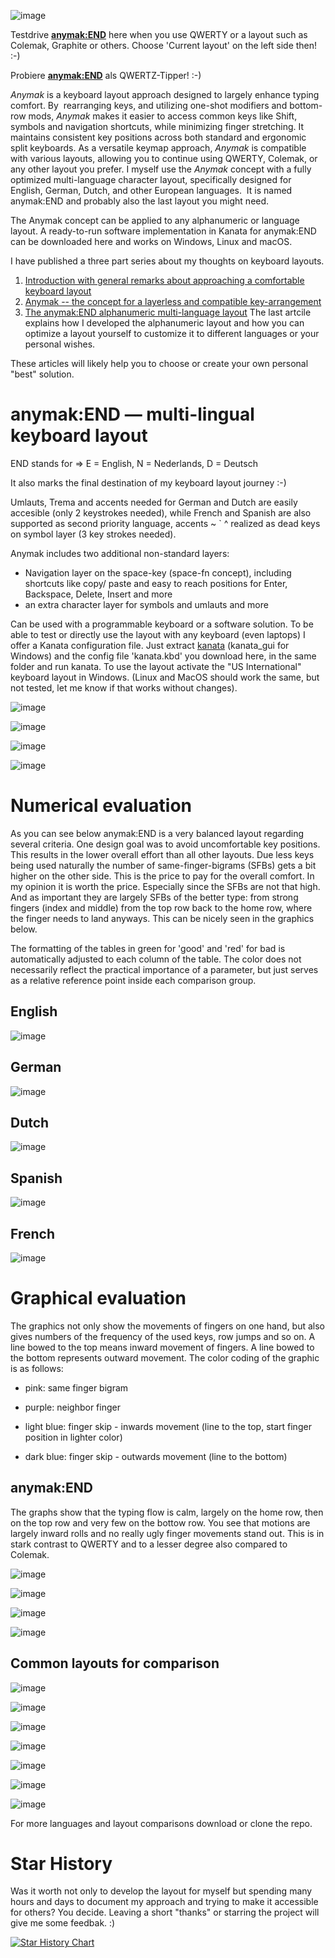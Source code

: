 ![image](https://github.com/user-attachments/assets/51167072-4cf3-46ca-9ce0-8ef2ded2a911)

Testdrive [**anymak:END**](https://keyboard-layout-try-out.pages.dev/?l0r0=q+w+e+r+t++y+u+i+o+p&l0r1=a+s+d+f+g++h+j+k+l+%3B+%27&l0r2=z+x+c+v+b++n+m+%2C+.+%2F&l1r0=q+k+o+u+y++v+d+c+l+f+&l1r1=h+a+e+i+%2C++g+t+r+n+s+j&l1r2=%2F+z+%27+.+x++b+p+m+w+%3B&z=z) here when you use QWERTY or a layout such as Colemak, Graphite or others. Choose 'Current layout' on the left side then! :-)

Probiere [**anymak:END**](https://keyboard-layout-try-out.pages.dev/?l0r0=q+w+e+r+t++z+u+i+o+p+ü&l0r1=a+s+d+f+g++h+j+k+l+ö+ä&l0r2=z+x+c+v+b++n+m+%2C+.+-&l1r0=q+k+o+u+y++v+d+c+l+f+j&l1r1=h+a+e+i+%2C++g+t+r+n+s+&l1r2=%2F+z+%27+.+x++b+p+m+w+%3B&z=z) als QWERTZ-Tipper! :-)
 
*Anymak* is a keyboard layout approach designed to largely enhance typing comfort. By  rearranging keys, and utilizing one-shot modifiers and bottom-row mods, *Anymak* makes it easier to access common keys like Shift, symbols and navigation shortcuts, while minimizing finger stretching. It maintains consistent key positions across both standard and ergonomic split keyboards. As a versatile keymap approach, *Anymak* is compatible with various layouts, allowing you to continue using QWERTY, Colemak, or any other layout you prefer. I myself use the *Anymak* concept with a fully optimized multi-language character layout, specifically designed for English, German, Dutch, and other European languages.  It is named anymak:END and probably also the last layout you might need.

The Anymak concept can be applied to any alphanumeric or language layout. A ready-to-run software implementation in Kanata for anymak:END can be downloaded here and works on Windows, Linux and macOS.

I have published a three part series about my thoughts on keyboard layouts.
1) [Introduction with general remarks about approaching a comfortable keyboard layout](https://kbd.news/A-r-evolutionary-approach-to-improve-on-the-standard-keyboard-layout-2559.html)
2) [Anymak -- the concept for a layerless and compatible key-arrangement](https://kbd.news/Anymak-the-compatible-ergonomic-keyboard-layout-2574.html)
3) [The anymak:END alphanumeric multi-language layout](https://kbd.news/END-my-final-keyboard-layout-2609.html) The last artcile explains how I developed the alphanumeric layout and how you can optimize a layout yourself to customize it to different languages or your personal wishes.


These articles will likely help you to choose or create your own personal "best" solution.

# anymak:END — multi-lingual keyboard layout
END stands for ⇒ E = English, N = Nederlands, D = Deutsch

It also marks the final destination of my keyboard layout journey :-)

 
 Umlauts, Trema and accents needed for German and Dutch are easily accesible (only 2 keystrokes needed), 
    while French and Spanish are also supported as second priority language,
    accents  ~ ` ^ realized as dead keys on symbol layer (3 key strokes needed).
  
 Anymak includes two additional non-standard layers:
   - Navigation layer on the space-key (space-fn concept), including shortcuts like copy/ paste and
     easy to reach positions for Enter, Backspace, Delete, Insert and more
   - an extra character layer for symbols and umlauts and more
 
Can be used with a programmable keyboard or a software solution. To be able to test or directly use the layout with any keyboard (even laptops) I offer a Kanata configuration file. Just extract [kanata](https://github.com/jtroo/kanata) (kanata_gui for Windows) and the config file 'kanata.kbd' you download here, in the same folder and run kanata. To use the layout activate the "US International" keyboard layout in Windows. (Linux and MacOS should work the same, but not tested, let me know if that works without changes).

![image](https://github.com/user-attachments/assets/7c6a03a9-2f24-4b0a-9ea6-c7fa49fddeb4)

![image](https://github.com/user-attachments/assets/039c9343-7318-4a0e-b5c0-99b962902e89)

![image](https://github.com/user-attachments/assets/155a3021-b209-4422-9df6-600055914241)

![image](https://github.com/user-attachments/assets/4a2e5386-dffa-4c15-a07b-c6cb917dd96a)

# Numerical evaluation
As you can see below anymak:END is a very balanced layout regarding several criteria. One design goal was to avoid uncomfortable key positions. This results in the lower overall effort than all other layouts. Due less keys being used naturally the number of same-finger-bigrams (SFBs) gets a bit higher on the other side. This is the price to pay for the overall comfort. In my opinion it is worth the price. Especially since the SFBs are not that high. And as important they are largely SFBs of the better type: from strong fingers (index and middle) from the top row back to the home row, where the finger needs to land anyways. This can be nicely seen in the graphics below.

The formatting of the tables in green for 'good' and 'red' for bad is automatically adjusted to each column of the table. The color does not necessarily reflect the practical importance of a parameter, but just serves as a relative reference point inside each comparison group.
## English
![image](https://github.com/user-attachments/assets/e6c66680-9889-48ae-8a97-bc89f4e4d502)
## German
![image](https://github.com/user-attachments/assets/9c9f1338-d214-498f-9a64-49e182100768)
## Dutch
![image](https://github.com/user-attachments/assets/66581f02-577d-4837-9144-8bd8fcf341ff)
## Spanish
![image](https://github.com/user-attachments/assets/ce2ead3b-0961-4300-b966-ba6e68ecc5ae)
## French
![image](https://github.com/user-attachments/assets/6fb36121-1e45-4d50-b36d-65d9f41c2d52)

# Graphical evaluation
The graphics not only show the movements of fingers on one hand, but also gives numbers of the frequency of the used keys, row jumps and so on. A line bowed to the top means inward movement of fingers. A line bowed to the bottom represents outward movement. The color coding of the graphic is as follows:

- pink: same finger bigram
    
- purple: neighbor finger
    
- light blue: finger skip - inwards movement (line to the top, start finger position in lighter color)
    
- dark blue: finger skip - outwards movement (line to the bottom)

## anymak:END
The graphs show that the typing flow is calm, largely on the home row, then on the top row and very few on the bottow row. You see that motions are largely inward rolls and no really ugly finger movements stand out. This is in stark contrast to QWERTY and to a lesser degree also compared to Colemak.

![image](https://github.com/user-attachments/assets/3b1d9df7-627a-4631-9995-d364c7cda539)

![image](https://github.com/user-attachments/assets/92c9a60e-8ec3-48b9-9224-140a456e5f24)

![image](https://github.com/user-attachments/assets/e2ce2194-eca1-4bd8-a3ac-234783f97589)

![image](https://github.com/user-attachments/assets/421a71c3-28c6-4e07-89e3-76b119f1cbd1)

## Common layouts for comparison
![image](https://github.com/user-attachments/assets/eacb8f29-38ff-4086-a1ad-085c9288cb4b)

![image](https://github.com/user-attachments/assets/3b6db9cb-1812-464c-aafc-fe0ea4f5a69e)

![image](https://github.com/user-attachments/assets/5d9606f9-29b0-430a-996f-aa1c4b1eb71c)

![image](https://github.com/user-attachments/assets/5d9c559b-19eb-4c44-8fd9-111545427a4f)

![image](https://github.com/user-attachments/assets/ab6ea731-0e27-4054-bf09-f6ef24659e6e)

![image](https://github.com/user-attachments/assets/2ab105a0-5a6b-481b-8ace-617766227ab8)

![image](https://github.com/user-attachments/assets/4685b817-4337-4e59-80b8-836c9f8a2856)


For more languages and layout comparisons download or clone the repo.


# Star History
Was it worth not only to develop the layout for myself but spending many hours and days to document my approach and trying to make it accessible for others? You decide. Leaving a short "thanks" or starring the project will give me some feedbak. :)

[![Star History Chart](https://api.star-history.com/svg?repos=rpnfan/Anymak&type=Date)](https://star-history.com/#rpnfan/Anymak&Date)



